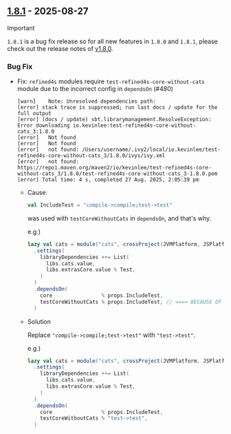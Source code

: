 ## [1.8.1](https://github.com/kevin-lee/refined4s/issues?q=is%3Aissue%20is%3Aclosed%20-label%3Ainvalid%20-label%3Awontfix%20milestone%3Am29) - 2025-08-27

> [!IMPORTANT]
> `1.8.1` is a bug fix release so for all new features in `1.8.0` and `1.8.1`,
> please check out the release notes of [v1.8.0](https://github.com/kevin-lee/refined4s/releases/tag/v1.8.0).

### Bug Fix

* Fix: `refined4s` modules require `test-refined4s-core-without-cats` module due to the incorrect config in `dependsOn` (#480)

  ```
  [warn] 	Note: Unresolved dependencies path:
  [error] stack trace is suppressed; run last docs / update for the full output
  [error] (docs / update) sbt.librarymanagement.ResolveException: Error downloading io.kevinlee:test-refined4s-core-without-cats_3:1.8.0
  [error]   Not found
  [error]   Not found
  [error]   not found: /Users/username/.ivy2/local/io.kevinlee/test-refined4s-core-without-cats_3/1.8.0/ivys/ivy.xml
  [error]   not found: https://repo1.maven.org/maven2/io/kevinlee/test-refined4s-core-without-cats_3/1.8.0/test-refined4s-core-without-cats_3-1.8.0.pom
  [error] Total time: 4 s, completed 27 Aug. 2025, 2:05:39 pm
  ```

  * Cause:
  
    ```sbt
    val IncludeTest = "compile->compile;test->test"
    ```
    was used with `testCoreWithoutCats` in `dependsOn`, and that's why.
    
    e.g.)
    ```sbt
    lazy val cats = module("cats", crossProject(JVMPlatform, JSPlatform, NativePlatform))
      .settings(
        libraryDependencies ++= List(
          libs.cats.value,
          libs.extrasCore.value % Test,
        )
      )
      .dependsOn(
        core                % props.IncludeTest,
        testCoreWithoutCats % props.IncludeTest, // <=== BECAUSE OF THIS
      )
    ```
  
  * Solution
  
    Replace `"compile->compile;test->test"` with `"test->test"`.

    e.g.)
    ```sbt
    lazy val cats = module("cats", crossProject(JVMPlatform, JSPlatform, NativePlatform))
      .settings(
        libraryDependencies ++= List(
          libs.cats.value,
          libs.extrasCore.value % Test,
        )
      )
      .dependsOn(
        core                % props.IncludeTest,
        testCoreWithoutCats % "test->test",
      )
    ```